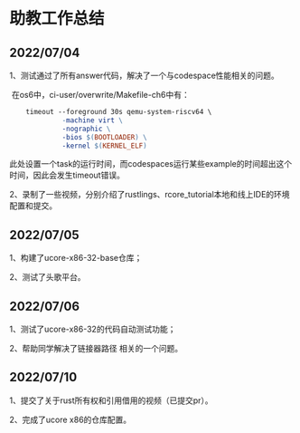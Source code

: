 #                        助教工作总结

## 2022/07/04

1、测试通过了所有answer代码，解决了一个与codespace性能相关的问题。

​         在os6中，ci-user/overwrite/Makefile-ch6中有：

```makefile
	timeout --foreground 30s qemu-system-riscv64 \
             -machine virt \
             -nographic \
             -bios $(BOOTLOADER) \
             -kernel $(KERNEL_ELF)
```

此处设置一个task的运行时间，而codespaces运行某些example的时间超出这个时间，因此会发生timeout错误。



2、录制了一些视频，分别介绍了rustlings、rcore_tutorial本地和线上IDE的环境配置和提交。



## 2022/07/05

1、构建了ucore-x86-32-base仓库；

2、测试了头歌平台。



## 2022/07/06

1、测试了ucore-x86-32的代码自动测试功能；

2、帮助同学解决了链接器路径 相关的一个问题。



## 2022/07/10

1、提交了关于rust所有权和引用借用的视频（已提交pr）。

2、完成了ucore x86的仓库配置。